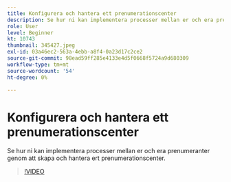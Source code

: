 ```yaml
---
title: Konfigurera och hantera ett prenumerationscenter
description: Se hur ni kan implementera processer mellan er och era prenumeranter genom att skapa och hantera ert prenumerationscenter.
role: User
level: Beginner
kt: 10743
thumbnail: 345427.jpeg
exl-id: 03a46ec2-563a-4ebb-a8f4-0a23d17c2ce2
source-git-commit: 98ead59ff285e4133e4d5f0668f5724a9d680309
workflow-type: tm+mt
source-wordcount: '54'
ht-degree: 0%

---
```


# Konfigurera och hantera ett prenumerationscenter

Se hur ni kan implementera processer mellan er och era prenumeranter genom att skapa och hantera ert prenumerationscenter.

>[!VIDEO](https://video.tv.adobe.com/v/345427/?quality=12&learn=on)
